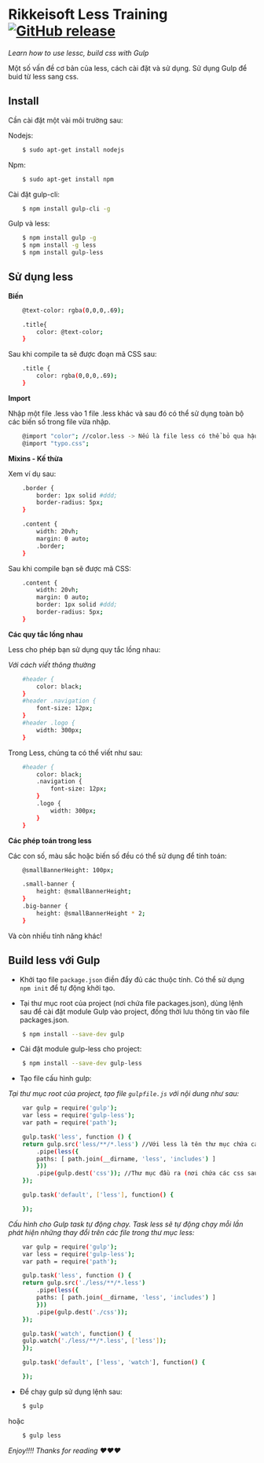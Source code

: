 # Rikkeisoft Less Training [![GitHub release](http://rikkeisoft.com/wp-content/themes/rikkei/images/common/fbimg_new.png)](http://rikkeisoft.com/)
*Learn how to use lessc, build css with Gulp*

Một số vấn đề cơ bản của less, cách cài đặt và sử dụng. Sử dụng Gulp để buid từ less sang css.

## Install 

Cần cài đặt một vài môi trường sau:

Nodejs: 
```bash
    $ sudo apt-get install nodejs
```

Npm:
```bash
    $ sudo apt-get install npm
```

Cài đặt gulp-cli:
```bash
    $ npm install gulp-cli -g
```

Gulp và less:
```bash
    $ npm install gulp -g
    $ npm install -g less
    $ npm install gulp-less
```

## Sử dụng less

**Biến**

```bash
    @text-color: rgba(0,0,0,.69);

    .title{
        color: @text-color;
    }
```
Sau khi compile ta sẽ được đoạn mã CSS sau:

```bash
    .title {
        color: rgba(0,0,0,.69);
    }
```

**Import**

Nhập một file .less vào 1 file .less khác và sau đó có thể sử dụng toàn bộ các biến số trong file vừa nhập.

```bash
    @import "color"; //color.less -> Nếu là file less có thể bỏ qua hậu tố.
    @import "typo.css";
```

**Mixins - Kế thừa**

Xem ví dụ sau:

```bash
    .border {
        border: 1px solid #ddd;
        border-radius: 5px;
    }

    .content {
        width: 20vh;
        margin: 0 auto;
        .border;
    }
```

Sau khi compile bạn sẽ được mã CSS:

```bash
    .content {
        width: 20vh;
        margin: 0 auto;
        border: 1px solid #ddd;
        border-radius: 5px;
    }
```

**Các quy tắc lồng nhau**

Less cho phép bạn sử dụng quy tắc lồng nhau: 

*Với cách viết thông thường* 
```bash
    #header {
        color: black;
    }
    #header .navigation {
        font-size: 12px;
    }
    #header .logo {
        width: 300px;
    }
```

Trong Less, chúng ta có thể viết như sau:

```bash
    #header {
        color: black;
        .navigation {
            font-size: 12px;
        }
        .logo {
            width: 300px;
        }
    }
```

**Các phép toán trong less**

Các con số, màu sắc hoặc biến số đều có thể sử dụng để tính toán:

```bash
    @smallBannerHeight: 100px;

    .small-banner {
        height: @smallBannerHeight;    
    }
    .big-banner {
        height: @smallBannerHeight * 2;
    }
```

Và còn nhiều tính năng khác!

## Build less với Gulp

- Khởi tạo file `package.json` điền đẩy đủ các thuộc tính. Có thể sử dụng `npm init` để tự động khởi tạo.

- Tại thư mục root của project (nơi chứa file packages.json), dùng lệnh sau để cài đặt module Gulp vào project, đồng thời lưu thông tin vào file packages.json.

```bash
    $ npm install --save-dev gulp
```

- Cài đặt module gulp-less cho project:

```bash
    $ npm install --save-dev gulp-less
```

- Tạo file cấu hình gulp:

*Tại thư mục root của project, tạo file `gulpfile.js` với nội dung như sau:*

```bash
    var gulp = require('gulp');  
    var less = require('gulp-less');  
    var path = require('path');

    gulp.task('less', function () {  
    return gulp.src('less/**/*.less') //Với less là tên thư mục chứa các file less
        .pipe(less({
        paths: [ path.join(__dirname, 'less', 'includes') ]
        }))
        .pipe(gulp.dest('css')); //Thư mục đầu ra (nơi chứa các css sau khi compile)
    });

    gulp.task('default', ['less'], function() {

    });
```
*Cấu hình cho Gulp task tự động chạy. Task less sẽ tự động chạy mỗi lần phát hiện những thay đổi trên các file trong thư mục less:*


```bash
    var gulp = require('gulp');  
    var less = require('gulp-less');  
    var path = require('path');

    gulp.task('less', function () {  
    return gulp.src('./less/**/*.less')
        .pipe(less({
        paths: [ path.join(__dirname, 'less', 'includes') ]
        }))
        .pipe(gulp.dest('./css'));
    });

    gulp.task('watch', function() {  
    gulp.watch('./less/**/*.less', ['less']);
    });

    gulp.task('default', ['less', 'watch'], function() {

    });
```    

- Để chạy gulp sử dụng lệnh sau:

```bash
    $ gulp
```

hoặc

```bash
    $ gulp less
```

*Enjoy!!!! Thanks for reading ❤❤❤*





